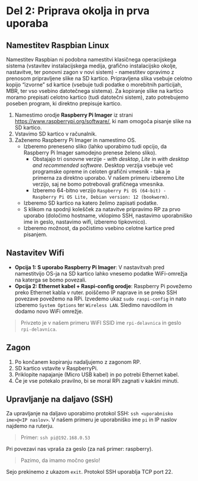 # Del 2: Priprava okolja in prva uporaba

## Namestitev Raspbian Linux

Namestitev Raspbian ni podobna namestitvi klasičnega operacijskega sistema (vstavitev instalacijskega medija, grafično instalacijsko okolje, nastavitve, ter ponovni zagon v novi sistem) - namestitev opravimo z prenosom pripravljene slike na SD kartico. Pripravljena slika vsebuje celotno kopijo “izvorne” sd kartice (vsebuje tudi podatke o morebitnih particijah, MBR, ter vso vsebino datotečnega sistema). Za kopiranje slike na kartico moramo prepisati celotno kartico (tudi datotečni sistem), zato potrebujemo poseben program, ki direktno prepisuje kartico.

1. Namestimo orodje **Raspberry Pi Imager** iz strani https://www.raspberrypi.org/software/, ki nam omogoča pisanje slike na SD kartico.
2. Vstavimo SD kartico v računalnik.
3. Zaženemo Raspberry Pi Imager in namestimo OS.
    - Izberemo preneseno sliko (lahko uporabimo tudi opcijo, da Raspberry Pi Imager samodejno prenese želeno sliko).
        - Obstajajo tri osnovne verzije - *with desktop*, *Lite* in *with desktop and recommended software*. Desktop verzija vsebuje več programske opreme in celoten grafični vmesnik - taka je primerna za direktno uporabo. V našem primeru izberemo Lite verzijo, saj ne bomo potrebovali grafičnega vmesnika.
        - Izberemo 64-bitno verzijo `Raspberry Pi OS (64-bit) - Raspberry Pi OS Lite, Debian version: 12 (bookworm)`.
    - Izberemo SD kartico na katero želimo zapisati podatke.
    - S klikom na spodnji kolešček za natavitve pripravimo RP za prvo uporabo (določimo hostname, vklopimo SSH, nastavimo uporabniško ime in geslo, nastavimo wifi, izberemo tipkovnico).
    - Izberemo možnost, da počistimo vsebino celotne kartice pred pisanjem.

## Nastavitev Wifi
- **Opcija 1: S uporabo Raspberry Pi Imager**: V nastavitvah pred namestitvijo OS-ja na SD kartico lahko vnesemo podatke WiFi-omrežja na katerga se bomo povezali.
- **Opcija 2: Ethernet kabel + Raspi-config orodje**: Raspberry Pi povežemo preko Ethernet kabla v ruter. poiščemo IP naprave in se preko SSH povezave povežemo na RPi. Izvedemo ukaz `sudo raspi-config` in nato izberemo `System Options` ter `Wireless LAN`. Sledimo navodilom in dodamo novo WiFi omrežje. 

> Privzeto je v našem primeru WiFI SSID ime `rpi-delavnica` in geslo `rpi-delavnica`.

## Zagon
1. Po končanem kopiranju nadaljujemo z zagonom RP.
2. SD kartico vstavite v RaspberryPi.
3. Priklopite napajanje (Micro USB kabel) in po potrebi Ethernet kabel.
4. Če je vse potekalo pravilno, bi se moral RPi zagnati v kakšni minuti.

## Upravljanje na daljavo (SSH)
Za upravljanje na daljavo uporabimo protokol SSH: `ssh <uporabnisko ime>@<IP naslov>`. V našem primeru je uporabniško ime `pi` in IP naslov najdemo na ruterju.

> Primer: `ssh pi@192.168.0.53`

Pri povezavi nas vpraša za geslo (za naš primer: raspberry). 

> Pazimo, da imamo močno geslo! 

Sejo prekinemo z ukazom `exit`. Protokol SSH uporablja TCP port 22.
